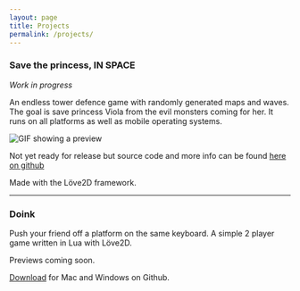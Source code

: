 ```yaml
---
layout: page
title: Projects 
permalink: /projects/
---
```


### Save the princess, IN SPACE
*Work in progress*

An endless tower defence game with randomly generated maps and waves. The goal is save
princess Viola from the evil monsters coming for her. It runs on all platforms
as well as mobile operating systems.

![GIF showing a preview](/images/save_the_princess.gif "Save the princess, IN
SPACE")

Not yet ready for release but source code and more info can be found [here on github](https://github.com/KaffeDiem/TowerDefence)

Made with the Löve2D framework.

---

### Doink

Push your friend off a platform on the same keyboard.
A simple 2 player game written in Lua with Löve2D.

Previews coming soon.

[Download](https://github.com/KaffeDiem/Doink/releases "Go to Github releases") for Mac and Windows on Github.
